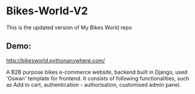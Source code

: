 # Bikes-World-V2
This is the updated  version of My Bikes World repo 
## Demo:
http://bikesworld.pythonanywhere.com/

A B2B purpose bikes e-commerce website, backend built in Django, used 'Oswan' template for frontend. It consists of following functionalities, such as Add to cart, authentication - authorisation, customised admin panel.
